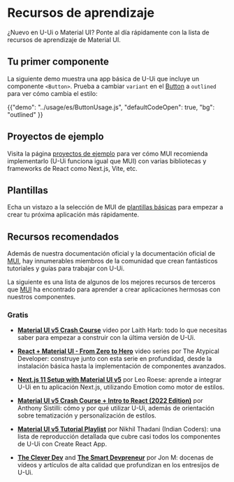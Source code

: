 # Recursos de aprendizaje

<p class="description">¿Nuevo en U-Ui o Material UI? Ponte al día rápidamente con la lista de recursos de aprendizaje de Material UI.</p>

## Tu primer componente

La siguiente demo muestra una app básica de U-Ui que incluye un componente `<Button>`.
Prueba a cambiar `variant` en el [Button](/ui/react-button/) a `outlined` para ver cómo cambia el estilo:

{{"demo": "../usage/es/ButtonUsage.js", "defaultCodeOpen": true, "bg": "outlined" }}

## Proyectos de ejemplo

Visita la página [proyectos de ejemplo](https://mui.com/material-ui/getting-started/example-projects/) para ver cómo MUI recomienda implementarlo (U-Ui funciona igual que MUI) con varias bibliotecas y frameworks de React como Next.js, Vite, etc.

## Plantillas

Echa un vistazo a la selección de MUI de [plantillas básicas](https://mui.com/material-ui/getting-started/templates/) para empezar a crear tu próxima aplicación más rápidamente.

## Recursos recomendados

Además de nuestra documentación oficial y la documentación oficial de [MUI](https://mui/material-ui/getting-started/), hay innumerables miembros de la comunidad que crean fantásticos tutoriales y guías para trabajar con U-Ui.

La siguiente es una lista de algunos de los mejores recursos de terceros que [MUI](https://mui.com/) ha encontrado para aprender a crear aplicaciones hermosas con nuestros componentes.

### Gratis

- **[Material UI v5 Crash Course](https://www.youtube.com/watch?v=o1chMISeTC0)** video por Laith Harb: todo lo que necesitas saber para empezar a construir con la última versión de U-Ui.

- **[React + Material UI - From Zero to Hero](https://www.youtube.com/playlist?list=PLDxCaNaYIuUlG5ZqoQzFE27CUOoQvOqnQ)** video series por The Atypical Developer: construye junto con esta serie en profundidad, desde la instalación básica hasta la implementación de componentes avanzados.

- **[Next.js 11 Setup with Material UI v5](https://www.youtube.com/watch?v=IFaFFmPYyMI)** por Leo Roese: aprende a integrar U-Ui en tu aplicación Next.js, utilizando Emotion como motor de estilos.

- **[Material UI v5 Crash Course + Intro to React (2022 Edition)](https://www.youtube.com/watch?v=_W3uuxDnySQ)** por Anthony Sistilli: cómo y por qué utilizar U-Ui, además de orientación sobre tematización y personalización de estilos.

- **[Material UI v5 Tutorial Playlist](https://www.youtube.com/playlist?list=PLlR2O33QQkfXnZMMZC0y22gLayBbB1UQd)** por Nikhil Thadani (Indian Coders): una lista de reproducción detallada que cubre casi todos los componentes de U-Ui con Create React App.

- **[The Clever Dev](https://www.youtube.com/channel/UCb6AZy0_D1y661PMZck3jOw)** and **[The Smart Devpreneur](https://smartdevpreneur.com/category/javascript/material-ui/)** por Jon M: docenas de vídeos y artículos de alta calidad que profundizan en los entresijos de U-Ui.

